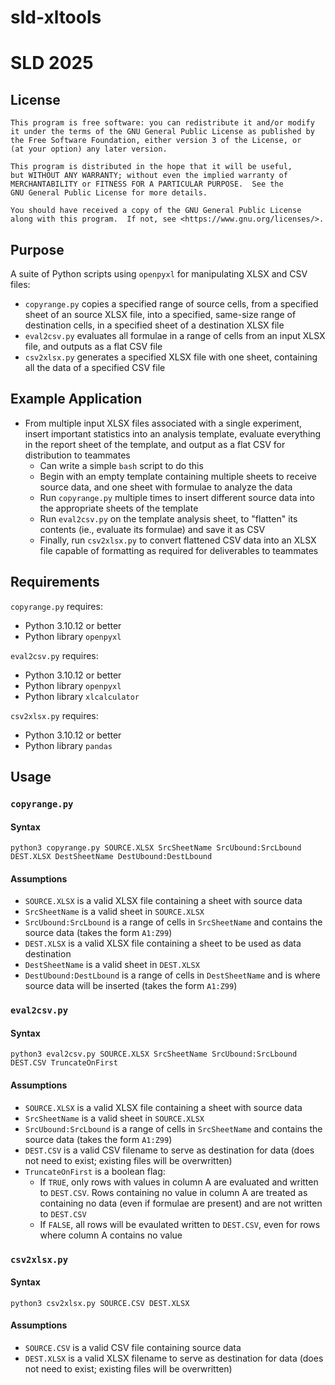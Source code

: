# sld-xltools
# SLD 2025

## License
```
This program is free software: you can redistribute it and/or modify
it under the terms of the GNU General Public License as published by
the Free Software Foundation, either version 3 of the License, or
(at your option) any later version.

This program is distributed in the hope that it will be useful,
but WITHOUT ANY WARRANTY; without even the implied warranty of
MERCHANTABILITY or FITNESS FOR A PARTICULAR PURPOSE.  See the
GNU General Public License for more details.

You should have received a copy of the GNU General Public License
along with this program.  If not, see <https://www.gnu.org/licenses/>.
```

## Purpose
A suite of Python scripts using ```openpyxl``` for manipulating XLSX and CSV files:

- ```copyrange.py``` copies a specified range of source cells, from a specified sheet of an source XLSX file, into a specified, same-size range of destination cells, in a specified sheet of a destination XLSX file
- ```eval2csv.py``` evaluates all formulae in a range of cells from an input XLSX file, and outputs as a flat CSV file
- ```csv2xlsx.py``` generates a specified XLSX file with one sheet, containing all the data of a specified CSV file

## Example Application
- From multiple input XLSX files associated with a single experiment, insert important statistics into an analysis template, evaluate everything in the report sheet of the template, and output as a flat CSV for distribution to teammates
  - Can write a simple ```bash``` script to do this
  - Begin with an empty template containing multiple sheets to receive source data, and one sheet with formulae to analyze the data
  - Run ```copyrange.py``` multiple times to insert different source data into the appropriate sheets of the template
  - Run ```eval2csv.py``` on the template analysis sheet, to "flatten" its contents (ie., evaluate its formulae) and save it as CSV 
  - Finally, run ```csv2xlsx.py``` to convert flattened CSV data into an XLSX file capable of formatting as required for deliverables to teammates

## Requirements
```copyrange.py``` requires:
- Python 3.10.12 or better
- Python library ```openpyxl```

```eval2csv.py``` requires:
- Python 3.10.12 or better
- Python library ```openpyxl```
- Python library ```xlcalculator```

```csv2xlsx.py``` requires:
- Python 3.10.12 or better
- Python library ```pandas```

## Usage
### ```copyrange.py```

#### Syntax
```
python3 copyrange.py SOURCE.XLSX SrcSheetName SrcUbound:SrcLbound DEST.XLSX DestSheetName DestUbound:DestLbound
```

#### Assumptions

- ```SOURCE.XLSX``` is a valid XLSX file containing a sheet with source data
- ```SrcSheetName``` is a valid sheet in ```SOURCE.XLSX```
- ```SrcUbound:SrcLbound``` is a range of cells in ```SrcSheetName``` and contains the source data (takes the form ```A1:Z99```)
- ```DEST.XLSX``` is a valid XLSX file containing a sheet to be used as data destination
- ```DestSheetName``` is a valid sheet in ```DEST.XLSX```
- ```DestUbound:DestLbound``` is a range of cells in ```DestSheetName``` and is where source data will be inserted (takes the form ```A1:Z99```)

### ```eval2csv.py```

#### Syntax
```
python3 eval2csv.py SOURCE.XLSX SrcSheetName SrcUbound:SrcLbound DEST.CSV TruncateOnFirst
```

#### Assumptions

- ```SOURCE.XLSX``` is a valid XLSX file containing a sheet with source data
- ```SrcSheetName``` is a valid sheet in ```SOURCE.XLSX```
- ```SrcUbound:SrcLbound``` is a range of cells in ```SrcSheetName``` and contains the source data (takes the form ```A1:Z99```)
- ```DEST.CSV``` is a valid CSV filename to serve as destination for data (does not need to exist; existing files will be overwritten)
- ```TruncateOnFirst``` is a boolean flag:
  - If ```TRUE```, only rows with values in column A are evaluated and written to ```DEST.CSV```. Rows containing no value in column A are treated as containing no data (even if formulae are present) and are not written to ```DEST.CSV```
  - If ```FALSE```, all rows will be evaulated written to ```DEST.CSV```, even for rows where column A contains no value

### ```csv2xlsx.py```

#### Syntax
```
python3 csv2xlsx.py SOURCE.CSV DEST.XLSX
```

#### Assumptions

- ```SOURCE.CSV``` is a valid CSV file containing source data
- ```DEST.XLSX``` is a valid XLSX filename to serve as destination for data (does not need to exist; existing files will be overwritten)
